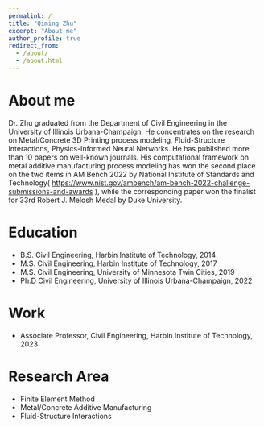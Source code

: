 ```yaml
---
permalink: /
title: "Qiming Zhu"
excerpt: "About me"
author_profile: true
redirect_from: 
  - /about/
  - /about.html
---
```

About me
======
Dr. Zhu graduated from the Department of Civil Engineering in the University of Illinois Urbana-Champaign. He concentrates on the research on Metal/Concrete 3D Printing process modeling, Fluid-Structure Interactions, Physics-Informed Neural Networks. He has published more than 10 papers on well-known journals. His computational framework on metal additive manufacturing process modeling has won the second place on the two items in AM Bench 2022 by National Institute of Standards and Technology( https://www.nist.gov/ambench/am-bench-2022-challenge-submissions-and-awards ), while the corresponding paper won the finalist for 33rd Robert J. Melosh Medal by Duke University.

Education
======
* B.S. Civil Engineering, Harbin Institute of Technology,           2014
* M.S. Civil Engineering, Harbin Institute of Technology,           2017
* M.S. Civil Engineering, University of Minnesota Twin Cities,      2019
* Ph.D Civil Engineering, University of Illinois Urbana-Champaign,  2022

Work
======
* Associate Professor, Civil Engineering, Harbin Institute of Technology, 2023

Research Area
======
* Finite Element Method
* Metal/Concrete Additive Manufacturing
* Fluid-Structure Interactions

